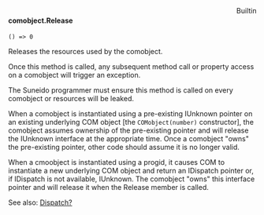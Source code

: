 <div style="float:right"><span class="builtin">Builtin</span></div>

#### comobject.Release

``` suneido
() => 0
```

Releases the resources used by the comobject.

Once this method is called, any subsequent method call or property access on a comobject will trigger an exception.

The Suneido programmer must ensure this method is called on every comobject or resources will be leaked.

When a comobject is instantiated using a pre-existing IUnknown pointer on an existing underlying COM object [the `COMobject(number)` constructor], the comobject assumes ownership of the pre-existing pointer and will release the IUnknown interface at the appropriate time. Once a comobject "owns" the pre-existing pointer, other code should assume it is no longer valid.

When a cmoobject is instantiated using a progid, it causes COM to instantiate a new underlying COM object and return an IDispatch pointer or, if IDispatch is not available, IUnknown. The comobject "owns" this interface pointer and will release it when the Release member is called.

See also: [Dispatch?](<COMobject.Dispatch?.md>)